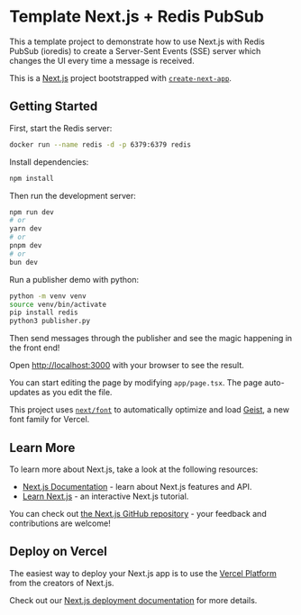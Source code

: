 # Template Next.js + Redis PubSub
This a template project to demonstrate how to use Next.js with Redis PubSub (ioredis) to create a Server-Sent Events (SSE) server which changes the UI every time a message is received.

This is a [Next.js](https://nextjs.org) project bootstrapped with [`create-next-app`](https://nextjs.org/docs/app/api-reference/cli/create-next-app).

## Getting Started

First, start the Redis server:

```bash
docker run --name redis -d -p 6379:6379 redis
```

Install dependencies:

```bash
npm install
```

Then run the development server:

```bash
npm run dev
# or
yarn dev
# or
pnpm dev
# or
bun dev
```

Run a publisher demo with python:

```bash
python -m venv venv
source venv/bin/activate
pip install redis
python3 publisher.py
```

Then send messages through the publisher and see the magic happening in the front end!


Open [http://localhost:3000](http://localhost:3000) with your browser to see the result.

You can start editing the page by modifying `app/page.tsx`. The page auto-updates as you edit the file.

This project uses [`next/font`](https://nextjs.org/docs/app/building-your-application/optimizing/fonts) to automatically optimize and load [Geist](https://vercel.com/font), a new font family for Vercel.

## Learn More

To learn more about Next.js, take a look at the following resources:

- [Next.js Documentation](https://nextjs.org/docs) - learn about Next.js features and API.
- [Learn Next.js](https://nextjs.org/learn) - an interactive Next.js tutorial.

You can check out [the Next.js GitHub repository](https://github.com/vercel/next.js) - your feedback and contributions are welcome!

## Deploy on Vercel

The easiest way to deploy your Next.js app is to use the [Vercel Platform](https://vercel.com/new?utm_medium=default-template&filter=next.js&utm_source=create-next-app&utm_campaign=create-next-app-readme) from the creators of Next.js.

Check out our [Next.js deployment documentation](https://nextjs.org/docs/app/building-your-application/deploying) for more details.
